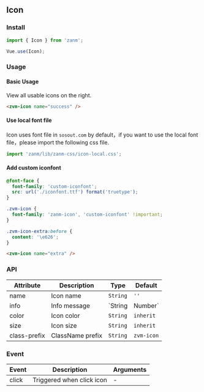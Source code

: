 ## Icon

### Install
``` javascript
import { Icon } from 'zanm';

Vue.use(Icon);
```

### Usage

#### Basic Usage
View all usable icons on the right.

```html
<zvm-icon name="success" />
```

#### Use local font file
Icon uses font file in `sosout.com` by default，if you want to use the local font file，please import the following css file.

```js
import 'zanm/lib/zanm-css/icon-local.css';
```

#### Add custom iconfont

```css
@font-face {
  font-family: 'custom-iconfont';
  src: url('./iconfont.ttf') format('truetype');
}

.zvm-icon {
  font-family: 'zanm-icon', 'custom-iconfont' !important;
}

.zvm-icon-extra:before {
  content: '\e626';
}
```

```html
<zvm-icon name="extra" />
```

### API

| Attribute | Description | Type | Default |
|-----------|-----------|-----------|-------------|
| name | Icon name | `String` | `''` |
| info | Info message | `String | Number` | `''` |
| color | Icon color | `String` | `inherit` |
| size | Icon size | `String` | `inherit` |
| class-prefix | ClassName prefix | `String` | `zvm-icon` |


### Event

| Event | Description | Arguments |
|-----------|-----------|-----------|
| click | Triggered when click icon | - |
